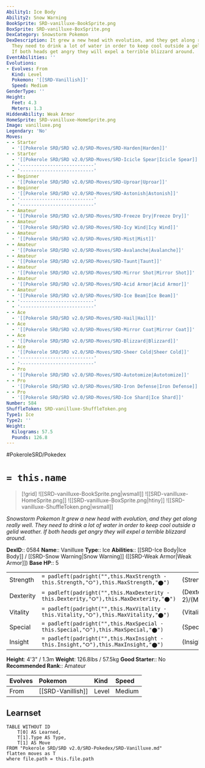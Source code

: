 ```yaml
---
Ability1: Ice Body
Ability2: Snow Warning
BookSprite: SRD-vanilluxe-BookSprite.png
BoxSprite: SRD-vanilluxe-BoxSprite.png
DexCategory: Snowstorm Pokemon
DexDescription: It grew a new head with evolution, and they get along really well.
  They need to drink a lot of water in order to keep cool outside a gelid weather.
  If both heads get angry they will expel a terrible blizzard around.
EventAbilities: ''
Evolutions:
- Evolves: From
  Kind: Level
  Pokemon: '[[SRD-Vanillish]]'
  Speed: Medium
GenderType: ''
Height:
  Feet: 4.3
  Meters: 1.3
HiddenAbility: Weak Armor
HomeSprite: SRD-vanilluxe-HomeSprite.png
Image: vanilluxe.png
Legendary: 'No'
Moves:
- - Starter
  - '[[Pokerole SRD/SRD v2.0/SRD-Moves/SRD-Harden|Harden]]'
- - Starter
  - '[[Pokerole SRD/SRD v2.0/SRD-Moves/SRD-Icicle Spear|Icicle Spear]]'
- - '---------------------------'
  - '---------------------------'
- - Beginner
  - '[[Pokerole SRD/SRD v2.0/SRD-Moves/SRD-Uproar|Uproar]]'
- - Beginner
  - '[[Pokerole SRD/SRD v2.0/SRD-Moves/SRD-Astonish|Astonish]]'
- - '---------------------------'
  - '---------------------------'
- - Amateur
  - '[[Pokerole SRD/SRD v2.0/SRD-Moves/SRD-Freeze Dry|Freeze Dry]]'
- - Amateur
  - '[[Pokerole SRD/SRD v2.0/SRD-Moves/SRD-Icy Wind|Icy Wind]]'
- - Amateur
  - '[[Pokerole SRD/SRD v2.0/SRD-Moves/SRD-Mist|Mist]]'
- - Amateur
  - '[[Pokerole SRD/SRD v2.0/SRD-Moves/SRD-Avalanche|Avalanche]]'
- - Amateur
  - '[[Pokerole SRD/SRD v2.0/SRD-Moves/SRD-Taunt|Taunt]]'
- - Amateur
  - '[[Pokerole SRD/SRD v2.0/SRD-Moves/SRD-Mirror Shot|Mirror Shot]]'
- - Amateur
  - '[[Pokerole SRD/SRD v2.0/SRD-Moves/SRD-Acid Armor|Acid Armor]]'
- - Amateur
  - '[[Pokerole SRD/SRD v2.0/SRD-Moves/SRD-Ice Beam|Ice Beam]]'
- - '---------------------------'
  - '---------------------------'
- - Ace
  - '[[Pokerole SRD/SRD v2.0/SRD-Moves/SRD-Hail|Hail]]'
- - Ace
  - '[[Pokerole SRD/SRD v2.0/SRD-Moves/SRD-Mirror Coat|Mirror Coat]]'
- - Ace
  - '[[Pokerole SRD/SRD v2.0/SRD-Moves/SRD-Blizzard|Blizzard]]'
- - Ace
  - '[[Pokerole SRD/SRD v2.0/SRD-Moves/SRD-Sheer Cold|Sheer Cold]]'
- - '---------------------------'
  - '---------------------------'
- - Pro
  - '[[Pokerole SRD/SRD v2.0/SRD-Moves/SRD-Autotomize|Autotomize]]'
- - Pro
  - '[[Pokerole SRD/SRD v2.0/SRD-Moves/SRD-Iron Defense|Iron Defense]]'
- - Pro
  - '[[Pokerole SRD/SRD v2.0/SRD-Moves/SRD-Ice Shard|Ice Shard]]'
Number: 584
ShuffleToken: SRD-vanilluxe-ShuffleToken.png
Type1: Ice
Type2: ''
Weight:
  Kilograms: 57.5
  Pounds: 126.8
---
```


#PokeroleSRD/Pokedex

# `= this.name`

> [!grid]
> ![[SRD-vanilluxe-BookSprite.png|wsmall]]
> ![[SRD-vanilluxe-HomeSprite.png]]
> ![[SRD-vanilluxe-BoxSprite.png|htiny]]
> ![[SRD-vanilluxe-ShuffleToken.png|wsmall]]


*Snowstorm Pokemon*
*It grew a new head with evolution, and they get along really well. They need to drink a lot of water in order to keep cool outside a gelid weather. If both heads get angry they will expel a terrible blizzard around.*

**DexID**:: 0584
**Name**:: Vanilluxe
**Type**:: Ice
**Abilities**:: [[SRD-Ice Body|Ice Body]] / [[SRD-Snow Warning|Snow Warning]] ([[SRD-Weak Armor|Weak Armor]])
**Base HP**:: 5

|           |                                                                                        |                                          |
| --------- | -------------------------------------------------------------------------------------- | ---------------------------------------- |
| Strength  | `= padleft(padright("",this.MaxStrength - this.Strength,"⭘"),this.MaxStrength,"⬤")`    | (Strength::3)/(MaxStrength::6)   |
| Dexterity | `= padleft(padright("",this.MaxDexterity - this.Dexterity,"⭘"),this.MaxDexterity,"⬤")` | (Dexterity:: 2)/(MaxDexterity::5) |
| Vitality  | `= padleft(padright("",this.MaxVitality - this.Vitality,"⭘"),this.MaxVitality,"⬤")`    | (Vitality::2)/(MaxVitality::5)   |
| Special   | `= padleft(padright("",this.MaxSpecial - this.Special,"⭘"),this.MaxSpecial,"⬤")`       | (Special::3)/(MaxSpecial::6)     |
| Insight   | `= padleft(padright("",this.MaxInsight - this.Insight,"⭘"),this.MaxInsight,"⬤")`       | (Insight::3)/(MaxInsight::6)     |

**Height**: 4'3" / 1.3m
**Weight**: 126.8lbs / 57.5kg
**Good Starter**:: No
**Recommended Rank**:: Amateur

| Evolves   | Pokemon           | Kind   | Speed   |
|:----------|:------------------|:-------|:--------|
| From      | [[SRD-Vanillish]] | Level  | Medium  |

## Learnset

```dataview
TABLE WITHOUT ID
    T[0] AS Learned,
    T[1].Type AS Type,
    T[1] AS Move
FROM "Pokerole SRD/SRD v2.0/SRD-Pokedex/SRD-Vanilluxe.md"
flatten moves as T
where file.path = this.file.path
```
